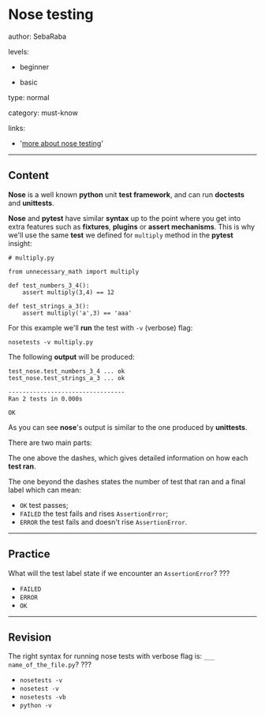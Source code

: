 # Nose testing
author: SebaRaba

levels:

  - beginner

  - basic

type: normal

category: must-know

links:

  - '[more about nose testing](http://pythontesting.net/framework/nose/nose-introduction/)'

---
## Content

**Nose** is a well known **python** unit **test framework**, and can run **doctests** and **unittests**.

**Nose** and **pytest** have similar **syntax** up to the point where you get into extra features such as **fixtures**, **plugins** or **assert mechanisms**. This is why we'll use the same **test** we defined for `multiply` method in the **pytest** insight:

```
# multiply.py

from unnecessary_math import multiply

def test_numbers_3_4():
    assert multiply(3,4) == 12

def test_strings_a_3():
    assert multiply('a',3) == 'aaa'
```

For this example we'll **run** the test with `-v` (verbose) flag:

```
nosetests -v multiply.py
```
The following **output** will be produced:

```
test_nose.test_numbers_3_4 ... ok
test_nose.test_strings_a_3 ... ok

---------------------------------
Ran 2 tests in 0.000s

OK
```

As you can see **nose**'s output is similar to the one produced by **unittests**.

There are two main parts:

The one above the dashes, which gives detailed information on how each **test ran**.

The one beyond the dashes states the number of test that ran and a final label which can mean:
- `OK` test passes;
- `FAILED` the test fails and rises `AssertionError`;
- `ERROR` the test fails and doesn't rise `AssertionError`.

---
## Practice

What will the test label state if we encounter an `AssertionError`?
???

* `FAILED`
* `ERROR`
* `OK`

---
## Revision

The right syntax for running nose tests with verbose flag is: `___ name_of_the_file.py`?
???

* `nosetests -v`
* `nosetest -v`
* `nosetests -vb`
* `python -v`
